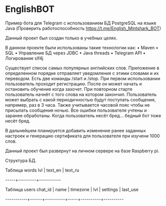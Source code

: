 # EnglishBOT
Пример бота для Telegram с использованием БД PostgreSQL на языке Java (Проверить работоспособность https://t.me/English_Mintshark_BOT)

Данный проект был создан только в учебных целях.

В данном проекте были использованы такие технологии как:
• Maven
•	SQL
•	Управление БД через JDBC
•	Java threads 
•	Telegram API
•	Логирование slf4j

Существует список самых популярных английских слов. Приложение в определенном порядке отправляет уведомления с этими словами и их переводом. 
Есть две команды /start и /stop. При первом использовании пользователь проходит регистрацию. После он может начать и остановить обучение когда захочет. 
При повторном старте пользователь начнёт с того слова на котором закончил. Пользователь может выбрать с какой периодичностью будут поступать сообщения, 
например, раз в 3 часа. Также учитывается часовой пояс чтобы не присылать сообщения ночью. Все ошибки пользователя учтены и заранее обработаны. 
Когда пользователь несёт бред... бедный бот тоже несёт бред. 

В дальнейшем планируется добавить изменение ранее заданных настроек и генерацию сертификата для пользователя при изучени 1000 слов.

Данный проект был развернут на личном сервере на базе Raspberry pi.

Структура БД.

Таблица words
 lvl | text_en |  text_ru
 
-----+---------+-----------

Таблица users
  chat_id  | name | timezone | lvl | settings | last_use
  
-----------+------+----------+-----+----------+----------
